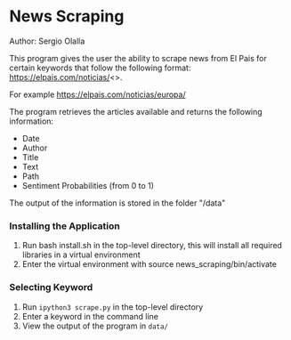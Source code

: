 # News Scraping

Author: Sergio Olalla 

This program gives the user the ability to scrape news from El Pais for certain keywords that follow the following format:
https://elpais.com/noticias/<<keyword>>. 

For example https://elpais.com/noticias/europa/

The program retrieves the articles available and returns the following information:
- Date
- Author
- Title
- Text
- Path
- Sentiment Probabilities (from 0 to 1)

The output of the information is stored in the folder "/data"

### Installing the Application

1. Run bash install.sh in the top-level directory, this will install all required libraries in a virtual environment
2. Enter the virtual environment with source news_scraping/bin/activate

### Selecting Keyword

1. Run `ipython3 scrape.py` in the top-level directory
2. Enter a keyword in the command line 
3. View the output of the program in `data/`


